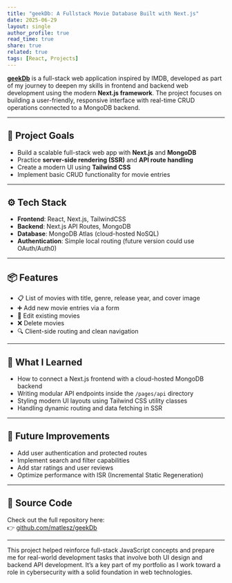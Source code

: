 ```yaml
---
title: "geekDb: A Fullstack Movie Database Built with Next.js"
date: 2025-06-29
layout: single
author_profile: true
read_time: true
share: true
related: true
tags: [React, Projects]
---
```


[**geekDb**](https://geek-db.vercel.app/?genre=fetchNowPlaying) is a full-stack web application inspired by IMDB, developed as part of my journey to deepen my skills in frontend and backend web development using the modern **Next.js framework**. The project focuses on building a user-friendly, responsive interface with real-time CRUD operations connected to a MongoDB backend.

---

## 🎯 Project Goals

- Build a scalable full-stack web app with **Next.js** and **MongoDB**
- Practice **server-side rendering (SSR)** and **API route handling**
- Create a modern UI using **Tailwind CSS**
- Implement basic CRUD functionality for movie entries

---

## ⚙️ Tech Stack

- **Frontend**: React, Next.js, TailwindCSS
- **Backend**: Next.js API Routes, MongoDB
- **Database**: MongoDB Atlas (cloud-hosted NoSQL)
- **Authentication**: Simple local routing (future version could use OAuth/Auth0)

---

## 📦 Features

- 📋 List of movies with title, genre, release year, and cover image
- ➕ Add new movie entries via a form
- 📝 Edit existing movies
- ❌ Delete movies
- 🔍 Client-side routing and clean navigation

---

## 🧠 What I Learned

- How to connect a Next.js frontend with a cloud-hosted MongoDB backend
- Writing modular API endpoints inside the `/pages/api` directory
- Styling modern UI layouts using Tailwind CSS utility classes
- Handling dynamic routing and data fetching in SSR

---

## 🚧 Future Improvements

- Add user authentication and protected routes
- Implement search and filter capabilities
- Add star ratings and user reviews
- Optimize performance with ISR (Incremental Static Regeneration)

---

## 🔗 Source Code

Check out the full repository here:  
👉 [github.com/matlesz/geekDb](https://github.com/matlesz/geekDb)

---

This project helped reinforce full-stack JavaScript concepts and prepare me for real-world development tasks that involve both UI design and backend API development. It’s a key part of my portfolio as I work toward a role in cybersecurity with a solid foundation in web technologies.